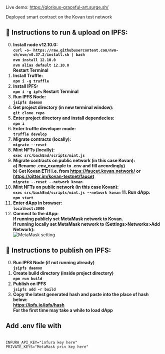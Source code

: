 Live demo: https://glorious-graceful-art.surge.sh/

Deployed smart contract on the Kovan test network

## 📃 Instructions to run & upload on IPFS:
0. **Install node v12.10.0:**
</br>**```curl -o- https://raw.githubusercontent.com/nvm-sh/nvm/v0.37.2/install.sh | bash```
</br>```nvm install 12.10.0```
</br>```nvm alias default 12.10.0```
</br>  Restart Terminal**
1. **Install Truffle:**
</br>**```npm i -g truffle```**
2. **Install IPFS:**
</br>**```npm i -g ipfs```
Restart Terminal**
3. **Run IPFS Node:**
</br>**```jsipfs daemon```**
4. **Get project directory (in new terminal window):**
</br>**```git clone repo```**
5. **Enter project directory and install dependecies:**
</br>**```npm i```**
6. **Enter truffle developer mode:**
</br>**```truffle develop```**
7. **Migrate contracts (locally):**
</br>**```migrate --reset```**
8. **Mint NFTs (locally):**
</br>**```exec src/backEnd/scripts/mint.js```**
9. **Migrate contracts on public network (in this case Kovan):**
</br>**a) Rename .env_example to .env and fill accordingly)
</br>b) Get Kovan ETH i.e. from https://faucet.kovan.network/ or https://gitter.im/kovan-testnet/faucet
</br>```migrate --reset --network kovan```**
10. **Mint NFTs on public network (in this case Kovan):**
</br>**```exec src/backEnd/scripts/mint.js --network kovan```**
**11. Run dApp:**
</br>**```npm start```**
12. **Enter dApp in browser:**
</br>**```localhost:3000```**
13. **Connect to the dApp:**
</br>**If running publicly set MetaMask network to Kovan.
</br>If running locally set MetaMask network to (Settings>Networks>Add Network):**
</br>![MetaMask setting](https://i.gyazo.com/b34e8bec896844352e70a7382e1f18d4.png)


## 📃 Instructions to publish on IPFS:
0. **Run IPFS Node (if not running already)**
</br>**```jsipfs daemon```**
1. **Create build directory (inside project directory)**
</br>**```npm run build```**
2. **Publish on IPFS**
</br>**```jsipfs add -r build```**
3. **Copy the latest generated hash and paste into the place of hash below:**
</br>**https://ipfs.io/ipfs/hash**
</br>**For the first time may take a while to load dApp**

## Add .env file with 
</br>```INFURA_API_KEY="infura key here"```
</br>```PRIVATE_KEYS="MetaMask priv key here"```
